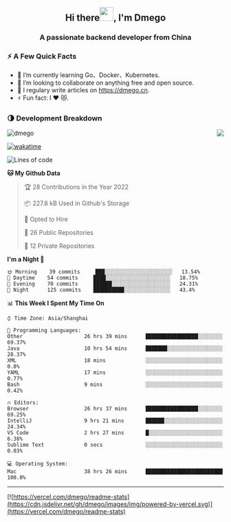 <h2 align="center">Hi there<img src="https://cdn.jsdelivr.net/gh/dmego/images/img/Hi.gif" height="32" />, I'm Dmego </h2>
<h3 align="center">A passionate backend developer from China</h3>

### ⚡️ A Few Quick Facts

<ul>
    <li> 🌱 I’m currently learning Go、Docker、Kubernetes.</li>
    <li> 👯 I’m looking to collaborate on anything free and open source.</li>
    <li> 📝 I regulary write articles on <a href="https://dmego.cn">https://dmego.cn</a>.</li>
    <li> ⚡ Fun fact: I ❤️ 😻.</li>
</ul>

### 🌗 Development Breakdown

<img src="https://komarev.com/ghpvc/?username=dmego" alt="dmego" />

<img align="right" src="https://readme-stats-dmego.vercel.app/api?username=dmego&show_icons=true&icon_color=1573B3&hide_title=true&text_color=718096&bg_color=00000000&hide_border=true"/>

[![wakatime](https://wakatime.com/badge/user/d60a93cb-3bd3-4d85-a9a8-8f81e41616d8.svg)](https://wakatime.com/@d60a93cb-3bd3-4d85-a9a8-8f81e41616d8)

<!--START_SECTION:waka-->
![Lines of code](https://img.shields.io/badge/From%20Hello%20World%20I%27ve%20Written-253140%20lines%20of%20code-blue)

**🐱 My Github Data** 

> 🏆 28 Contributions in the Year 2022
 > 
> 📦 227.8 kB Used in Github's Storage 
 > 
> 💼 Opted to Hire
 > 
> 📜 26 Public Repositories 
 > 
> 🔑 12 Private Repositories  
 > 
**I'm a Night 🦉** 

```text
🌞 Morning    39 commits     ███░░░░░░░░░░░░░░░░░░░░░░   13.54% 
🌆 Daytime    54 commits     ████░░░░░░░░░░░░░░░░░░░░░   18.75% 
🌃 Evening    70 commits     ██████░░░░░░░░░░░░░░░░░░░   24.31% 
🌙 Night      125 commits    ██████████░░░░░░░░░░░░░░░   43.4%

```


📊 **This Week I Spent My Time On** 

```text
⌚︎ Time Zone: Asia/Shanghai

💬 Programming Languages: 
Other                    26 hrs 39 mins      █████████████████░░░░░░░░   69.37% 
Java                     10 hrs 54 mins      ███████░░░░░░░░░░░░░░░░░░   28.37% 
XML                      18 mins             ░░░░░░░░░░░░░░░░░░░░░░░░░   0.8% 
YAML                     17 mins             ░░░░░░░░░░░░░░░░░░░░░░░░░   0.77% 
Bash                     9 mins              ░░░░░░░░░░░░░░░░░░░░░░░░░   0.42%

🔥 Editors: 
Browser                  26 hrs 37 mins      █████████████████░░░░░░░░   69.25% 
IntelliJ                 9 hrs 21 mins       ██████░░░░░░░░░░░░░░░░░░░   24.34% 
VS Code                  2 hrs 27 mins       █░░░░░░░░░░░░░░░░░░░░░░░░   6.38% 
Sublime Text             0 secs              ░░░░░░░░░░░░░░░░░░░░░░░░░   0.03%

💻 Operating System: 
Mac                      38 hrs 26 mins      █████████████████████████   100.0%

```


<!--END_SECTION:waka-->

---

[![https://vercel.com/dmego/readme-stats](https://cdn.jsdelivr.net/gh/dmego/images/img/powered-by-vercel.svg)](https://vercel.com/dmego/readme-stats)


